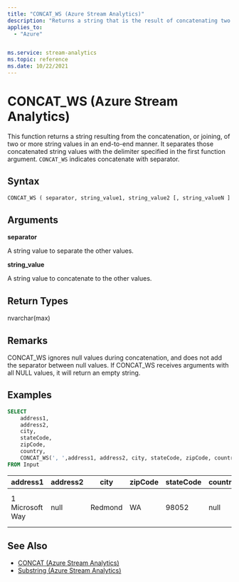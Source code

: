 ```yaml
---
title: "CONCAT_WS (Azure Stream Analytics)"
description: "Returns a string that is the result of concatenating two or more string values with a specified delimiter."
applies_to:
  - "Azure"


ms.service: stream-analytics
ms.topic: reference
ms.date: 10/22/2021
---
```


# CONCAT_WS (Azure Stream Analytics)

This function returns a string resulting from the concatenation, or joining, of two or more string values in an end-to-end manner. It separates those concatenated string values with the delimiter specified in the first function argument. `CONCAT_WS` indicates concatenate with separator.

## Syntax

```SQL
CONCAT_WS ( separator, string_value1, string_value2 [, string_valueN ] )
```

## Arguments

**separator**

A string value to separate the other values.

**string_value**

A string value to concatenate to the other values.

## Return Types

nvarchar(max)

## Remarks

CONCAT_WS ignores null values during concatenation, and does not add the separator between null values. If CONCAT_WS receives arguments with all NULL values, it will return an empty string.

## Examples

```SQL
SELECT
    address1,
    address2,
    city,
    stateCode,
    zipCode,
    country,
    CONCAT_WS(', ',address1, address2, city, stateCode, zipCode, country) AS fullAddress
FROM Input

```

|address1|address2|city|zipCode|stateCode|country|fullAddress|
|-|-|-|-|-|-|-|
|1 Microsoft Way|null|Redmond|WA|98052|null|1 Microsoft Way, Redmond, WA, 98052|

## See Also

- [CONCAT (Azure Stream Analytics)](concat-azure-stream-analytics.md)
- [Substring (Azure Stream Analytics)](substring-azure-stream-analytics.md)
